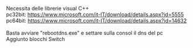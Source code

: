 Necessita delle librerie visual C++<br>
pc32bit: https://www.microsoft.com/it-IT/download/details.aspx?id=5555<br>
pc64bit: https://www.microsoft.com/it-IT/download/details.aspx?id=14632<br>
<br>
Basta avviare "rebootdns.exe" e settare sulla consol il dns del pc<br>
Aggiunto blocchi Switch<br>

